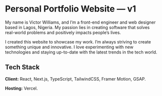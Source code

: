 # Personal Portfolio Website — v1

My name is Victor Williams, and I’m a front-end engineer and web designer based in Lagos, Nigeria. My passion lies in creating software that solves real-world problems and positively impacts people’s lives.

I created this website to showcase my work. I’m always striving to create something unique and innovative. I love experimenting with new technologies and staying up-to-date with the latest trends in the tech world.

## Tech Stack

**Client:** React, Next.js, TypeScript, TailwindCSS, Framer Motion, GSAP.

**Hosting:** Vercel.


